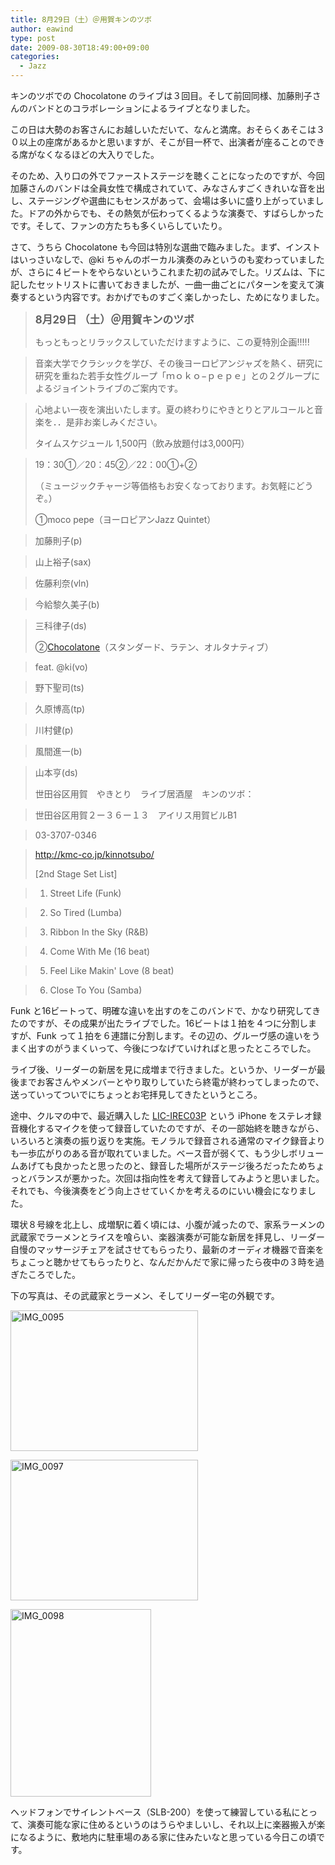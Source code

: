 ```yaml
---
title: 8月29日（土）＠用賀キンのツボ
author: eawind
type: post
date: 2009-08-30T18:49:00+09:00
categories:
  - Jazz
---
```

キンのツボでの Chocolatone のライブは３回目。そして前回同様、加藤則子さんのバンドとのコラボレーションによるライブとなりました。

この日は大勢のお客さんにお越しいただいて、なんと満席。おそらくあそこは３０以上の座席があるかと思いますが、そこが目一杯で、出演者が座ることのできる席がなくなるほどの大入りでした。

そのため、入り口の外でファーストステージを聴くことになったのですが、今回加藤さんのバンドは全員女性で構成されていて、みなさんすごくきれいな音を出し、ステージングや選曲にもセンスがあって、会場は多いに盛り上がっていました。ドアの外からでも、その熱気が伝わってくるような演奏で、すばらしかったです。そして、ファンの方たちも多くいらしていたり。

さて、うちら Chocolatone も今回は特別な選曲で臨みました。まず、インストはいっさいなしで、@ki ちゃんのボーカル演奏のみというのも変わっていましたが、さらに４ビートをやらないというこれまた初の試みでした。リズムは、下に記したセットリストに書いておきましたが、一曲一曲ごとにパターンを変えて演奏するという内容です。おかげでものすごく楽しかったし、ためになりました。

> **<big>8月29日 （土）＠用賀キンのツボ</big>**
>
> もっともっとリラックスしていただけますように、この夏特別企画!!!!!

> 音楽大学でクラシックを学び、その後ヨーロピアンジャズを熱く、研究に研究を重ねた若手女性グループ「ｍｏｋｏ−ｐｅｐｅ」との２グループによるジョイントライブのご案内です。

> 心地よい一夜を演出いたします。夏の終わりにやきとりとアルコールと音楽を．．是非お楽しみください。
>
> タイムスケジュール 1,500円（飲み放題付は3,000円）

> 19：30①／20：45②／22：00①+②
>
> （ミュージックチャージ等価格もお安くなっております。お気軽にどうぞ。）
>
> ①moco pepe（ヨーロピアンJazz Quintet）

> 加藤則子(p)

> 山上裕子(sax)

> 佐藤利奈(vln)

> 今給黎久美子(b)

> 三科律子(ds)
>
> ②[Chocolatone][1]（スタンダード、ラテン、オルタナティブ）

> feat. @ki(vo)

> 野下聖司(ts)

> 久原博高(tp)

> 川村健(p)

> 風間進一(b)

> 山本亨(ds)
>
> 世田谷区用賀　やきとり　ライブ居酒屋　キンのツボ：

> 世田谷区用賀２ー３６ー１３　アイリス用賀ビルB1

> 03-3707-0346

> http://kmc-co.jp/kinnotsubo/
>
> [2nd Stage Set List]

> 1. Street Life (Funk)

> 2. So Tired (Lumba)

> 3. Ribbon In the Sky (R&B)

> 4. Come With Me (16 beat)

> 5. Feel Like Makin' Love (8 beat)

> 6. Close To You (Samba)

Funk と16ビートって、明確な違いを出すのをこのバンドで、かなり研究してきたのですが、その成果が出たライブでした。16ビートは１拍を４つに分割しますが、Funk って１拍を６連譜に分割します。その辺の、グルーヴ感の違いをうまく出すのがうまくいって、今後につなげていければと思ったところでした。

ライブ後、リーダーの新居を見に成増まで行きました。というか、リーダーが最後までお客さんやメンバーとやり取りしていたら終電が終わってしまったので、送っていってついでにちょっとお宅拝見してきたというところ。

途中、クルマの中で、最近購入した [LIC-IREC03P][2] <img style="border: none !important; margin: 0px !important;" src="http://www.assoc-amazon.jp/e/ir?t=eawind-22&l=as2&o=9&a=B002KW52ZY" alt="" width="1" height="1" border="0" />という iPhone をステレオ録音機化するマイクを使って録音していたのですが、その一部始終を聴きながら、いろいろと演奏の振り返りを実施。モノラルで録音される通常のマイク録音よりも一歩広がりのある音が取れていました。ベース音が弱くて、もう少しボリュームあげても良かったと思ったのと、録音した場所がステージ後ろだったためちょっとバランスが悪かった。次回は指向性を考えて録音してみようと思いました。それでも、今後演奏をどう向上させていくかを考えるのにいい機会になりました。

環状８号線を北上し、成増駅に着く頃には、小腹が減ったので、家系ラーメンの武蔵家でラーメンとライスを喰らい、楽器演奏が可能な新居を拝見し、リーダー自慢のマッサージチェアを試させてもらったり、最新のオーディオ機器で音楽をちょこっと聴かせてもらったりと、なんだかんだで家に帰ったら夜中の３時を過ぎたころでした。

下の写真は、その武蔵家とラーメン、そしてリーダー宅の外観です。

<span class="mt-enclosure mt-enclosure-image" style="display: inline;"><a href="/img/2009/08/IMG_0095.jpg"><img class="alignnone size-medium wp-image-816" src="/img/2009/08/IMG_0095.jpg" alt="IMG_0095" width="300" height="225" srcset="/img/2009/08/IMG_0095.jpg 300w, /img/2009/08/IMG_0095-1024x768.jpg 1024w" sizes="(max-width: 300px) 100vw, 300px" /></a></span>

<span class="mt-enclosure mt-enclosure-image" style="display: inline;"><a href="/img/2009/08/IMG_0097.jpg"><img class="alignnone size-medium wp-image-817" src="/img/2009/08/IMG_0097.jpg" alt="IMG_0097" width="300" height="225" srcset="/img/2009/08/IMG_0097.jpg 300w, /img/2009/08/IMG_0097-1024x768.jpg 1024w" sizes="(max-width: 300px) 100vw, 300px" /></a></span>

<span class="mt-enclosure mt-enclosure-image" style="display: inline;"><a href="/img/2009/08/IMG_0098.jpg"><img class="alignnone size-medium wp-image-818" src="/img/2009/08/IMG_0098.jpg" alt="IMG_0098" width="225" height="300" srcset="/img/2009/08/IMG_0098.jpg 225w, /img/2009/08/IMG_0098-768x1024.jpg 768w, /img/2009/08/IMG_0098.jpg 1536w" sizes="(max-width: 225px) 100vw, 225px" /></a></span>

ヘッドフォンでサイレントベース（SLB-200<img style="border: none !important; margin: 0px !important;" src="http://www.assoc-amazon.jp/e/ir?t=eawind-22&l=as2&o=9&a=B002A5KZIU" alt="" width="1" height="1" border="0" />）を使って練習している私にとって、演奏可能な家に住めるというのはうらやましいし、それ以上に楽器搬入が楽になるように、敷地内に駐車場のある家に住みたいなと思っている今日この頃です。

 [1]: http://www.eawind.net/?page_id=930
 [2]: http://www.amazon.co.jp/gp/product/B002KW52ZY?ie=UTF8&tag=eawind-22&linkCode=as2&camp=247&creative=1211&creativeASIN=B002KW52ZY
